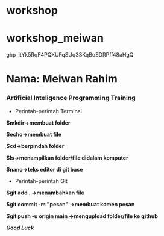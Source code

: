 # workshop
# workshop_meiwan

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


Nama: Meiwan Rahim
==========================

### Artificial Inteligence Programming Training

- Perintah-perintah Terminal

**$mkdir->membuat folder**

**$echo->membuat file**

**$cd->berpindah folder**

**$ls->menampilkan folder/file didalam komputer**

**$nano->teks editor di git base**

- Perintah-perintah Git

**$git add . ->menambahkan file**

**$git commit -m "pesan" ->membuat komen pesan**

**$git push -u origin main ->mengupload folder/file ke github**

***Good Luck***